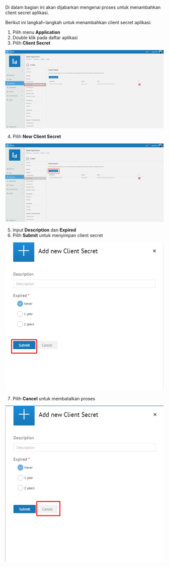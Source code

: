 Di dalam bagian ini akan dijabarkan mengenai proses untuk menambahkan client secret aplikasi.

Berikut ini langkah-langkah untuk menambahkan client secret aplikasi:

1. Pilih menu **Application**
2. Double klik pada daftar aplikasi
3. Pilih **Client Secret**

![Gambar](_static/Gambar3.5.4.1_1.png/?sanitize=true)

4. Pilih **New Client Secret**

![Gambar](_static/Gambar3.5.4.1_2.png/?sanitize=true)

5. Input **Description** dan **Expired**
6. Pilih **Submit** untuk menyimpan client secret

![Gambar](_static/Gambar3.5.4.1_3.png/?sanitize=true)

7. Pilih **Cancel** untuk membatalkan proses

![Gambar](_static/Gambar3.5.4.1_4.png/?sanitize=true)